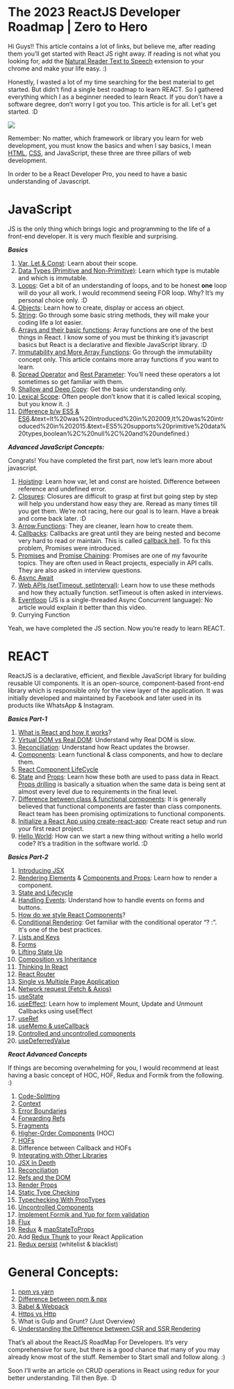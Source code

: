 # The 2023 ReactJS Developer Roadmap | Zero to Hero

Hi Guys!! This article contains a lot of links, but believe me, after reading them you’ll get started with React JS right away. If reading is not what you looking for, add the  [Natural Reader Text to Speech](https://chrome.google.com/webstore/detail/natural-reader-text-to-sp/kohfgcgbkjodfcfkcackpagifgbcmimk?hl=en)  extension to your chrome and make your life easy. :)

Honestly, I wasted a lot of my time searching for the best material to get started. But didn’t find a single best roadmap to learn REACT. So I gathered everything which I as a beginner needed to learn React. If you don’t have a software degree, don’t worry I got you too. This article is for all. Let's get started. :D

![](https://miro.medium.com/v2/resize:fit:1360/1*RDN058L5gQ02Xy13OaxjnQ.jpeg)

Remember: No matter, which framework or library you learn for web development, you must know the basics and when I say basics, I mean  [HTML](https://hackernoon.com/top-5-free-online-courses-to-learn-html-css-web-development-in-2020-ae8e7466dfa7),  [CSS](https://javarevisited.blogspot.com/2019/05/top-5-html-5-and-css-3-courses-for-web-developers.html), and JavaScript, these three are three pillars of web development.

In order to be a React Developer Pro, you need to have a basic understanding of Javascript.

# **JavaScript**

JS is the only thing which brings logic and programming to the life of a front-end developer. It is very much flexible and surprising.

**_Basics_**

1.  [Var, Let & Const](https://www.geeksforgeeks.org/difference-between-var-let-and-const-keywords-in-javascript/): Learn about their scope.
2.  [Data Types (Primitive and Non-Primitive)](https://levelup.gitconnected.com/primitive-vs-non-primitive-value-in-javascript-82030928fd9): Learn which type is mutable and which is immutable.
3.  [Loops](https://developer.mozilla.org/en-US/docs/Web/JavaScript/Guide/Loops_and_iteration): Get a bit of an understanding of loops, and to be honest  **one**  loop will do your all work. I would recommend seeing FOR loop. Why? It’s my personal choice only. :D
4.  [Objects](https://www.programiz.com/javascript/object): Learn how to create, display or access an object.
5.  [String](https://www.w3schools.com/js/js_string_methods.asp): Go through some basic string methods, they will make your coding life a lot easier.
6.  [Arrays and their basic functions](https://raymondosy.medium.com/5-must-know-array-methods-in-react-da531a02b0ef): Array functions are one of the best things in React. I know some of you must be thinking it’s javascript basics but React is a declarative and flexible JavaScript library. :D
7.  [Immutability and More Array Functions](https://www.geeksforgeeks.org/why-is-immutability-so-important-in-javascript/#:~:text=The%20immutability%20concept%20is%20mainly,directly%20modifying%20the%20original%20one.): Go through the immutability concept only. This article contains more array functions if you want to learn.
8.  [Spread Operator](https://www.geeksforgeeks.org/es6-spread-operator/)  and  [Rest Parameter](https://www.geeksforgeeks.org/javascript-rest-operator/): You’ll need these operators a lot sometimes so get familiar with them.
9.  [Shallow and Deep Copy](https://medium.com/@manjuladube/understanding-deep-and-shallow-copy-in-javascript-13438bad941c): Get the basic understanding only.
10.  [Lexical Scope](https://www.educative.io/answers/lexical-scope-in-javascript): Often people don’t know that it is called lexical scoping, but you know it. :)
11.  [Difference b/w ES5 & ES6](https://www.javatpoint.com/es5-vs-es6#:~:text=Difference%20between%20ES5%20and%20ES6&text=ES6%20is%20the%20sixth%20edition,specification%20defined%20by%20ECMA%20International).&text=It%20was%20introduced%20in%202009,It%20was%20introduced%20in%202015.&text=ES5%20supports%20primitive%20data%20types,boolean%2C%20null%2C%20and%20undefined.)

**_Advanced JavaScript Concepts:_**

Congrats! You have completed the first part, now let’s learn more about javascript.

1.  [Hoisting](https://www.geeksforgeeks.org/javascript-hoisting/): Learn how var, let and const are hoisted. Difference between reference and undefined error.
2.  [Closures](https://medium.com/@prashantramnyc/javascript-closures-simplified-d0d23fa06ba4): Closures are difficult to grasp at first but going step by step will help you understand how easy they are. Reread as many times till you get them. We’re not racing, here our goal is to learn. Have a break and come back later. :D
3.  [Arrow Functions](https://www.programiz.com/javascript/arrow-function): They are cleaner, learn how to create them.
4.  [Callbacks](https://www.freecodecamp.org/news/javascript-callback-functions-what-are-callbacks-in-js-and-how-to-use-them/): Callbacks are great until they are being nested and become very hard to read or maintain. This is called  [callback hell](http://callbackhell.com/). To fix this problem, Promises were introduced.
5.  [Promises](https://www.geeksforgeeks.org/javascript-promises/)  and  [Promise Chaining](https://www.geeksforgeeks.org/javascript-promise-chaining/): Promises are one of my favourite topics. They are often used in React projects, especially in API calls. They are also asked in interview questions.
6.  [Async Await](https://www.geeksforgeeks.org/async-await-function-in-javascript/)
7.  [Web APIs (setTimeout, setInterval)](https://www.w3schools.com/js/js_timing.asp): Learn how to use these methods and how they actually function. setTimeout is often asked in interviews.
8.  [Eventloop](https://www.youtube.com/watch?v=8aGhZQkoFbQ&ab_channel=JSConf)  (JS is a single-threaded Async Concurrent language): No article would explain it better than this video.
9.  Currying Function

Yeah, we have completed the JS section. Now you’re ready to learn REACT.

# REACT

ReactJS is a declarative, efficient, and flexible JavaScript library for building reusable UI components. It is an open-source, component-based front-end library which is responsible only for the view layer of the application. It was initially developed and maintained by Facebook and later used in its products like WhatsApp & Instagram.

**_Basics Part-1_**

1.  [What is React and how it works](https://www.geeksforgeeks.org/react-js-introduction-working/#:~:text=React%20is%20a%20declarative%2C%20efficient,It%20is%20maintained%20by%20Facebook.)?
2.  [Virtual DOM vs Real DOM](https://www.geeksforgeeks.org/difference-between-virtual-dom-and-real-dom/#:~:text=DOM%20is%20an%20interface%20that,and%20structure%20of%20the%20document.&text=Virtual%20DOM%20is%20just%20like,directly%20apply%20to%20the%20machine.): Understand why Real DOM is slow.
3.  [Reconciliation](https://www.geeksforgeeks.org/reactjs-reconciliation/): Understand how React updates the browser.
4.  [Components](https://www.geeksforgeeks.org/reactjs-components/): Learn functional & class components, and how to declare them.
5.  [React Component LifeCycle](https://www.geeksforgeeks.org/reactjs-lifecycle-components/)
6.  [State](https://medium.com/@iqrajamil/everything-you-need-to-know-about-state-in-react-beginners-tutorial-3378074106eb)  and  [Props](https://www.w3schools.com/react/react_props.asp): Learn how these both are used to pass data in React.  [Props drilling](https://www.geeksforgeeks.org/what-is-prop-drilling-and-how-to-avoid-it/)  is basically a situation when the same data is being sent at almost every level due to requirements in the final level.
7.  [Difference between class & functional components](https://www.geeksforgeeks.org/differences-between-functional-components-and-class-components-in-react/#:~:text=Functional%20Components-,Class%20Components,which%20returns%20a%20React%20element.): It is generally believed that functional components are faster than class components. React team has been promising optimizations to functional components.
8.  [Initialize a React App using create-react-app](https://www.freecodecamp.org/news/install-react-with-create-react-app/): Create react setup and run your first react project.
9.  [Hello World](https://reactjs.org/docs/hello-world.html): How can we start a new thing without writing a hello world code? It’s a tradition in the software world. :D

**_Basics Part-2_**

1.  [Introducing JSX](https://reactjs.org/docs/introducing-jsx.html)
2.  [Rendering Elements](https://reactjs.org/docs/rendering-elements.html)  &  [Components and Props](https://reactjs.org/docs/components-and-props.html): Learn how to render a component.
3.  [State and Lifecycle](https://reactjs.org/docs/state-and-lifecycle.html)
4.  [Handling Events](https://reactjs.org/docs/handling-events.html): Understand how to handle events on forms and buttons.
5.  [How do we style React Components](https://www.geeksforgeeks.org/8-ways-to-style-react-components/)?
6.  [Conditional Rendering](https://reactjs.org/docs/conditional-rendering.html): Get familiar with the conditional operator “? :”. It's one of the best practices.
7.  [Lists and Keys](https://reactjs.org/docs/lists-and-keys.html)
8.  [Forms](https://reactjs.org/docs/forms.html)
9.  [Lifting State Up](https://reactjs.org/docs/lifting-state-up.html)
10.  [Composition vs Inheritance](https://reactjs.org/docs/composition-vs-inheritance.html)
11.  [Thinking In React](https://reactjs.org/docs/thinking-in-react.html)
12.  [React Router](https://www.geeksforgeeks.org/reactjs-router/)
13.  [Single vs Multiple Page Application](https://medium.com/@NeotericEU/single-page-application-vs-multiple-page-application-2591588efe58)
14.  [Network request (Fetch & Axios)](https://www.geeksforgeeks.org/difference-between-fetch-and-axios-js-for-making-http-requests/)
15.  [useState](https://www.geeksforgeeks.org/what-is-usestate-in-react/)
16.  [useEffect](https://www.w3schools.com/react/react_useeffect.asp): Learn how to implement Mount, Update and Unmount Callbacks using useEffect
17.  [useRef](https://www.w3schools.com/react/react_useref.asp)
18.  [useMemo & useCallback](https://www.w3schools.com/react/react_hooks.asp)
19.  [Controlled and uncontrolled components](https://www.geeksforgeeks.org/controlled-vs-uncontrolled-components-in-reactjs/)
20.  [useDeferredValue](https://react.dev/reference/react/useDeferredValue)


**_React Advanced Concepts_**

If things are becoming overwhelming for you, I would recommend at least having a basic concept of HOC, HOF, Redux and Formik from the following. :)

1.  [Code-Splitting](https://reactjs.org/docs/code-splitting.html)
2.  [Context](https://reactjs.org/docs/context.html)
3.  [Error Boundaries](https://reactjs.org/docs/error-boundaries.html)
4.  [Forwarding Refs](https://reactjs.org/docs/forwarding-refs.html)
5.  [Fragments](https://reactjs.org/docs/fragments.html)
6.  [Higher-Order Components](https://www.smashingmagazine.com/2020/06/higher-order-components-react/)  (HOC)
7.  [HOFs](https://www.freecodecamp.org/news/higher-order-functions-what-they-are-and-a-react-example-1d2579faf101/)
8.  Difference between Callback and HOFs
9.  [Integrating with Other Libraries](https://reactjs.org/docs/integrating-with-other-libraries.html)
10.  [JSX In Depth](https://reactjs.org/docs/jsx-in-depth.html)
11.  [Reconciliation](https://reactjs.org/docs/reconciliation.html)
12.  [Refs and the DOM](https://reactjs.org/docs/refs-and-the-dom.html)
13.  [Render Props](https://reactjs.org/docs/render-props.html)
14.  [Static Type Checking](https://reactjs.org/docs/static-type-checking.html)
15.  [Typechecking With PropTypes](https://reactjs.org/docs/typechecking-with-proptypes.html)
16.  [Uncontrolled Components](https://reactjs.org/docs/uncontrolled-components.html)
17.  [Implement Formik and Yup for form validation](https://www.smashingmagazine.com/2020/10/react-validation-formik-yup/)
18.  [Flux](https://facebook.github.io/flux/docs/in-depth-overview/)
19.  [Redux](https://www.freecodecamp.org/news/what-is-redux-store-actions-reducers-explained/)  &  [mapStateToProps](https://dev.to/terrythreatt/what-is-mapstatetoprops-in-redux-427)
20.  Add  [Redux Thunk](https://www.codementor.io/@rajjeet/add-thunk-to-your-react-redux-project-for-async-actions-using-these-4-lines-of-code-11w6kntp46)  to your React Application
21.  [Redux persist](https://edisondevadoss.medium.com/how-to-use-redux-persist-in-react-application-35943c1d8292)  (whitelist & blacklist)

# **General Concepts:**

1.  [npm vs yarn](https://www.geeksforgeeks.org/difference-between-npm-and-yarn/)
2.  [Difference between npm & npx](https://www.geeksforgeeks.org/what-are-the-differences-between-npm-and-npx/)
3.  [Babel & Webpack](https://www.syncfusion.com/blogs/post/why-and-how-to-use-webpack-and-babel-with-vanilla-js.aspx)
4.  [Https vs Http](https://www.geeksforgeeks.org/difference-between-http-and-https/)
5.  What is Gulp and Grunt? (Just Overview)
6.  [Understanding the Difference between CSR and SSR Rendering](https://ritikchourasiya.medium.com/understanding-the-difference-between-csr-and-ssr-rendering-d2fa0eee50e/)

That’s all about the ReactJS RoadMap For Developers. It’s very comprehensive for sure, but there is a good chance that many of you may already know most of the stuff. Remember to Start small and follow along. :)

Soon I’ll write an article on CRUD operations in React using redux for your better understanding. Till then Bye. :D
